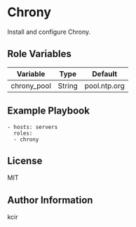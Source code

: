 Chrony
=========

Install and configure Chrony.

Role Variables
--------------

| Variable    | Type   | Default      |
| ----------- | ------ | ------------ |
| chrony_pool | String | pool.ntp.org |

Example Playbook
----------------

```
- hosts: servers
  roles:
  - chrony
```

License
-------

MIT

Author Information
------------------

kcir
